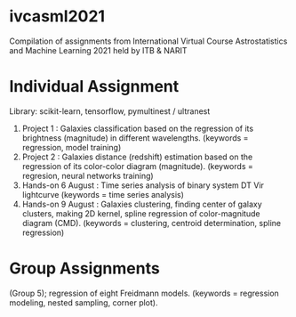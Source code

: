 # ivcasml2021
Compilation of assignments from International Virtual Course Astrostatistics and Machine Learning 2021 held by ITB &amp; NARIT

# Individual Assignment

Library: scikit-learn, tensorflow, pymultinest / ultranest

1. Project 1 : Galaxies classification based on the regression of its brightness (magnitude) in different wavelengths. (keywords =  regression, model training)
2. Project 2 : Galaxies distance (redshift) estimation based on the regression of its color-color diagram (magnitude). (keywords = regresion, neural networks training)
3. Hands-on 6 August : Time series analysis of binary system DT Vir lightcurve (keywords =  time series analysis)
4. Hands-on 9 August : Galaxies clustering, finding center of galaxy clusters, making 2D kernel, spline regression of color-magnitude diagram (CMD). (keywords = clustering, centroid determination, spline regression)

# Group Assignments
(Group 5); regression of eight Freidmann models. (keywords = regression modeling, nested sampling, corner plot).

